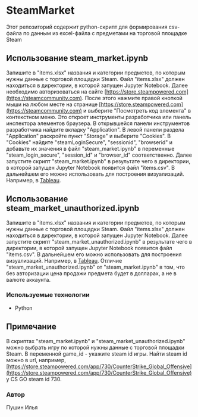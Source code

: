 # SteamMarket

Этот репозиторий содержит python-скрипт для формирования csv-файла по данным из excel-файла с предметами на торговой площадке Steam

## Использование steam_market.ipynb

Запишите в "items.xlsx" названия и категории предметов, по которым нужны данные с торговой площадки Steam. Файл "items.xlsx" должен находиться в директории, в которой запущен Jupyter Notebook. Далее необходимо авторизоваться на сайте [https://store.steampowered.com](https://steamcommunity.com). После этого нажмите правой кнопкой мыши на любом месте на странице [https://store.steampowered.com](https://steamcommunity.com) и выберите "Посмотреть код элемента" в контекстном меню. Это откроет инструменты разработчика или панель инспектора элементов браузера. В открывшейся панели инструментов разработчика найдите вкладку "Application". В левой панели раздела "Application" раскройте пункт "Storage" и выберите "Cookies". В "Cookies" найдите "steamLoginSecure", "sessionid", "browserid" и добавьте их значения в файл "steam_market.ipynb" в переменные "steam_login_secure", "session_id" и "browser_id" соответственно. Далее запустите скрипт "steam_market.ipynb" в результате чего в директории, в которой запущен Jupyter Notebook появится файл "items.csv". В дальнейшем его можно использовать для построения визуализаций. Например, в [Tableau](https://public.tableau.com/app/profile/ilya.pushin/viz/CSGOSteamMarket/CSGO).

## Использование steam_market_unauthorized.ipynb
Запишите в "items.xlsx" названия и категории предметов, по которым нужны данные с торговой площадки Steam. Файл "items.xlsx" должен находиться в директории, в которой запущен Jupyter Notebook. Далее запустите скрипт "steam_market_unauthorized.ipynb" в результате чего в директории, в которой запущен Jupyter Notebook появится файл "items.csv". В дальнейшем его можно использовать для построения визуализаций. Например, в [Tableau](https://public.tableau.com/app/profile/ilya.pushin/viz/CSGOSteamMarket/CSGO). Отличие "steam_market_unauthorized.ipynb" от "steam_market.ipynb" в том, что без авторизации цена продажи предмета будет в долларах, а не в валюте аккаунта.

### Используемые технологии

- Python

## Примечание
В скриптах "steam_market.ipynb" и "steam_market_unauthorized.ipynb" можно выбрать игру по которой нужны данные с торговой площадки Steam. В переменной game_id - укажите steam id игры. Найти steam id можно в url, например, [https://store.steampowered.com/app/730/CounterStrike_Global_Offensive](https://store.steampowered.com/app/730/CounterStrike_Global_Offensive) у CS GO steam id 730.

### Автор

Пушин Илья
